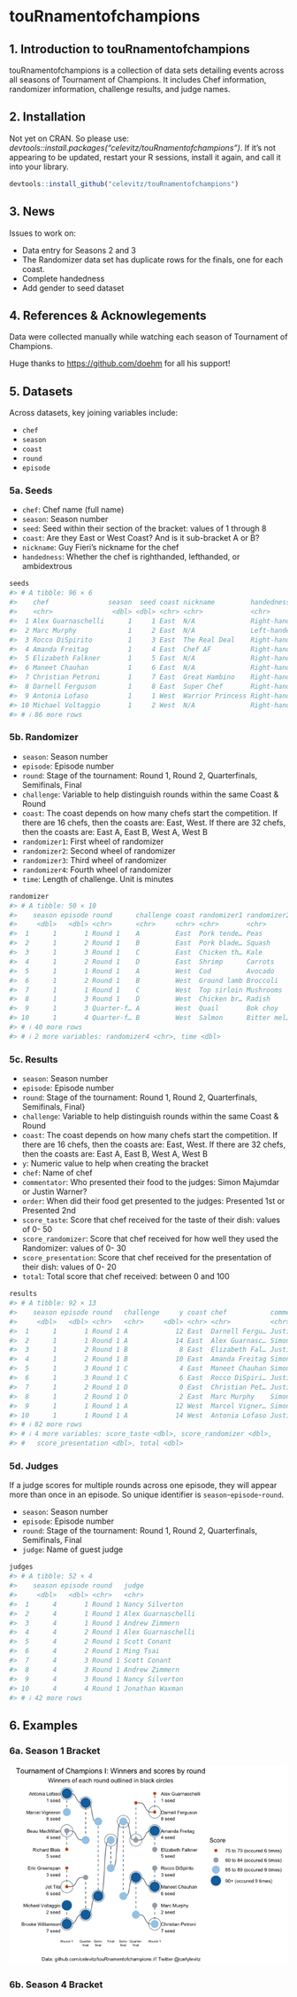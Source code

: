touRnamentofchampions
================

## 1. Introduction to touRnamentofchampions

touRnamentofchampions is a collection of data sets detailing events
across all seasons of Tournament of Champions. It includes Chef
information, randomizer information, challenge results, and judge names.

## 2. Installation

Not yet on CRAN. So please use:
*devtools::install.packages(“celevitz/touRnamentofchampions”)*. If it’s
not appearing to be updated, restart your R sessions, install it again,
and call it into your library.

``` r
devtools::install_github("celevitz/touRnamentofchampions")
```

## 3. News

Issues to work on:

- Data entry for Seasons 2 and 3
- The Randomizer data set has duplicate rows for the finals, one for
  each coast.
- Complete handedness
- Add gender to seed dataset

## 4. References & Acknowlegements

Data were collected manually while watching each season of Tournament of
Champions.

Huge thanks to <https://github.com/doehm> for all his support!

## 5. Datasets

Across datasets, key joining variables include:

- `chef`
- `season`
- `coast`
- `round`
- `episode`

### 5a. Seeds

- `chef`: Chef name (full name)
- `season`: Season number
- `seed`: Seed within their section of the bracket: values of 1 through
  8
- `coast`: Are they East or West Coast? And is it sub-bracket A or B?
- `nickname`: Guy Fieri’s nickname for the chef
- `handedness`: Whether the chef is righthanded, lefthanded, or
  ambidextrous

``` r
seeds 
#> # A tibble: 96 × 6
#>    chef               season  seed coast nickname         handedness            
#>    <chr>               <dbl> <dbl> <chr> <chr>            <chr>                 
#>  1 Alex Guarnaschelli      1     1 East  N/A              Right-handed          
#>  2 Marc Murphy             1     2 East  N/A              Left-handed (uses kni…
#>  3 Rocco DiSpirito         1     3 East  The Real Deal    Right-handed          
#>  4 Amanda Freitag          1     4 East  Chef AF          Right-handed          
#>  5 Elizabeth Falkner       1     5 East  N/A              Right-handed          
#>  6 Maneet Chauhan          1     6 East  N/A              Right-handed          
#>  7 Christian Petroni       1     7 East  Great Hambino    Right-handed          
#>  8 Darnell Ferguson        1     8 East  Super Chef       Right-handed          
#>  9 Antonia Lofaso          1     1 West  Warrior Princess Right-handed          
#> 10 Michael Voltaggio       1     2 West  N/A              Right-handed          
#> # ℹ 86 more rows
```

### 5b. Randomizer

- `season`: Season number
- `episode`: Episode number
- `round`: Stage of the tournament: Round 1, Round 2, Quarterfinals,
  Semifinals, Final
- `challenge`: Variable to help distinguish rounds within the same Coast
  & Round
- `coast`: The coast depends on how many chefs start the competition. If
  there are 16 chefs, then the coasts are: East, West. If there are 32
  chefs, then the coasts are: East A, East B, West A, West B
- `randomizer1`: First wheel of randomizer
- `randomizer2`: Second wheel of randomizer
- `randomizer3`: Third wheel of randomizer
- `randomizer4`: Fourth wheel of randomizer
- `time`: Length of challenge. Unit is minutes

``` r
randomizer 
#> # A tibble: 50 × 10
#>    season episode round      challenge coast randomizer1 randomizer2 randomizer3
#>     <dbl>   <dbl> <chr>      <chr>     <chr> <chr>       <chr>       <chr>      
#>  1      1       1 Round 1    A         East  Pork tende… Peas        Waffle iron
#>  2      1       2 Round 1    B         East  Pork blade… Squash      French fry…
#>  3      1       3 Round 1    C         East  Chicken th… Kale        Panini pre…
#>  4      1       2 Round 1    D         East  Shrimp      Carrots     Mandoline  
#>  5      1       1 Round 1    A         West  Cod         Avocado     Microwave  
#>  6      1       2 Round 1    B         West  Ground lamb Broccoli    Fryer      
#>  7      1       1 Round 1    C         West  Top sirloin Mushrooms   Juicer     
#>  8      1       3 Round 1    D         West  Chicken br… Radish      Pastry bag 
#>  9      1       3 Quarter-f… A         West  Quail       Bok choy    Mortar and…
#> 10      1       4 Quarter-f… B         West  Salmon      Bitter mel… Meat grind…
#> # ℹ 40 more rows
#> # ℹ 2 more variables: randomizer4 <chr>, time <dbl>
```

### 5c. Results

- `season`: Season number
- `episode`: Episode number
- `round`: Stage of the tournament: Round 1, Round 2, Quarterfinals,
  Semifinals, Final}
- `challenge`: Variable to help distinguish rounds within the same Coast
  & Round
- `coast`: The coast depends on how many chefs start the competition. If
  there are 16 chefs, then the coasts are: East, West. If there are 32
  chefs, then the coasts are: East A, East B, West A, West B
- `y`: Numeric value to help when creating the bracket
- `chef`: Name of chef
- `commentator`: Who presented their food to the judges: Simon Majumdar
  or Justin Warner?
- `order`: When did their food get presented to the judges: Presented
  1st or Presented 2nd
- `score_taste`: Score that chef received for the taste of their dish:
  values of 0- 50
- `score_randomizer`: Score that chef received for how well they used
  the Randomizer: values of 0- 30
- `score_presentation`: Score that chef received for the presentation of
  their dish: values of 0- 20
- `total`: Total score that chef received: between 0 and 100

``` r
results 
#> # A tibble: 92 × 13
#>    season episode round   challenge     y coast chef           commentator order
#>     <dbl>   <dbl> <chr>   <chr>     <dbl> <chr> <chr>          <chr>       <chr>
#>  1      1       1 Round 1 A            12 East  Darnell Fergu… Justin War… Pres…
#>  2      1       1 Round 1 A            14 East  Alex Guarnasc… Simon Maju… Pres…
#>  3      1       2 Round 1 B             8 East  Elizabeth Fal… Justin War… Pres…
#>  4      1       2 Round 1 B            10 East  Amanda Freitag Simon Maju… Pres…
#>  5      1       3 Round 1 C             4 East  Maneet Chauhan Simon Maju… Pres…
#>  6      1       3 Round 1 C             6 East  Rocco DiSpiri… Justin War… Pres…
#>  7      1       2 Round 1 D             0 East  Christian Pet… Justin War… Pres…
#>  8      1       2 Round 1 D             2 East  Marc Murphy    Simon Maju… Pres…
#>  9      1       1 Round 1 A            12 West  Marcel Vigner… Simon Maju… Pres…
#> 10      1       1 Round 1 A            14 West  Antonia Lofaso Justin War… Pres…
#> # ℹ 82 more rows
#> # ℹ 4 more variables: score_taste <dbl>, score_randomizer <dbl>,
#> #   score_presentation <dbl>, total <dbl>
```

### 5d. Judges

If a judge scores for multiple rounds across one episode, they will
appear more than once in an episode. So unique identifier is
`season`-`episode`-`round`.

- `season`: Season number
- `episode`: Episode number
- `round`: Stage of the tournament: Round 1, Round 2, Quarterfinals,
  Semifinals, Final
- `judge`: Name of guest judge

``` r
judges
#> # A tibble: 52 × 4
#>    season episode round   judge             
#>     <dbl>   <dbl> <chr>   <chr>             
#>  1      4       1 Round 1 Nancy Silverton   
#>  2      4       1 Round 1 Alex Guarnaschelli
#>  3      4       1 Round 1 Andrew Zimmern    
#>  4      4       2 Round 1 Alex Guarnaschelli
#>  5      4       2 Round 1 Scott Conant      
#>  6      4       2 Round 1 Ming Tsai         
#>  7      4       3 Round 1 Scott Conant      
#>  8      4       3 Round 1 Andrew Zimmern    
#>  9      4       3 Round 1 Nancy Silverton   
#> 10      4       4 Round 1 Jonathan Waxman   
#> # ℹ 42 more rows
```

## 6. Examples

### 6a. Season 1 Bracket

![](README_files/figure-gfm/Viz_Season1Bracket%20-1.png)<!-- -->

### 6b. Season 4 Bracket
